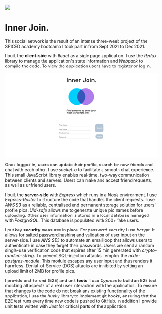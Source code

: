 [<img src="https://img.shields.io/badge/Cypress-passing-green.svg?logo=LOGO">](LINK)

# Inner Join.

This social network is the result of an intense three-week project of the SPICED academy bootcamp I took part in from Sept 2021 to Dec 2021.

I built the **client-side** with _React_ as a sigle page application. I use the _Redux_ library to manage the application's state information and _Webpack_ to compile the code. To view the application users have to register or log in.

![Image registration page](/images/registration.png)

Once logged in, users can update their profile, search for new friends and chat with each other. I use _socket.io_ to facilitate a smooth chat experience. This small JavaScript library enables real-time, two-way communication between clients and servers. Users can  make and accept friend requests, as well as unfriend users. 

I built the **server-side** with _Express_ which runs in a _Node_ environment. I use _Express-Router_ to structure the code that handles the client requests. I use _AWS S3_ as a reliable, centralised and permanent storage solution for users' profile pics. _Uid-safe_ allows me to generate unique pic names before uploading. Other user information is stored in a local database managed with _PostgreSQL_. This database is populated with 200+ fake users.

I put key **security** measures in place. For password security I use _bcrypt_. It allows for [salted password hashing](https://crackstation.net/hashing-security.htm#normalhashing) and validation of user input on the server-side. I use _AWS SES_ to automate an email loop that allows users to authenticate in case they forget their passwords. Users are send a random single-use verification code that expires after 15 min generated with _crypto-random-string_. To prevent SQL-injection attacks I employ the _node-postgres-module_. This module escapes any user input and thus renders it harmless. Denial-of-Service (DOS) attacks are inhibited by setting an upload limit of 2MB for profile pics.

I provide end-to-end (E2E) and unit **tests**. I use _Cypress_ to build an E2E test mocking all aspects of a real user interaction with the application. To ensure that changes to the code do not break any existing functionality of the application, I use the _husky_ library to implement git hooks, ensuring that the E2E test runs every time new code is pushed to GitHub. In addition I provide unit tests written with _Jest_ for critical parts of the application.
